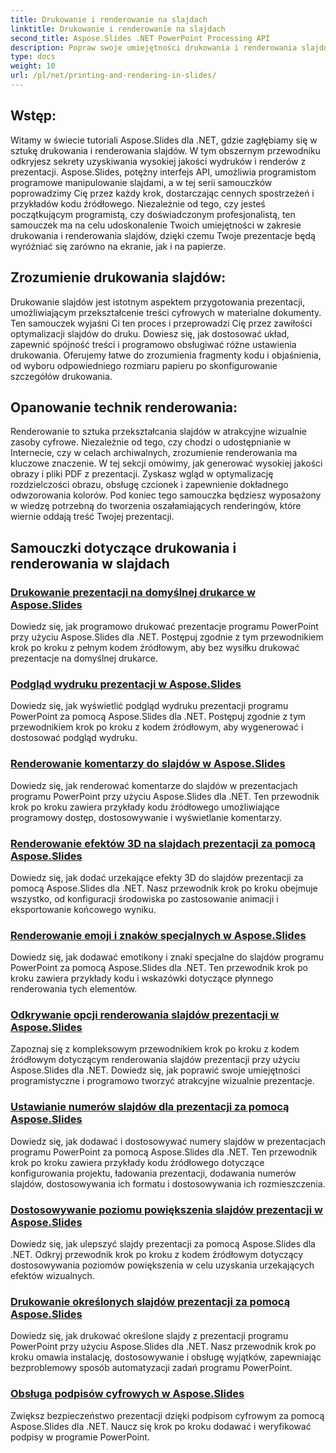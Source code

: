 ```yaml
---
title: Drukowanie i renderowanie na slajdach
linktitle: Drukowanie i renderowanie na slajdach
second_title: Aspose.Slides .NET PowerPoint Processing API
description: Popraw swoje umiejętności drukowania i renderowania slajdów dzięki samouczkom Aspose.Slides dla .NET. Poznaj krok po kroku techniki uzyskiwania wysokiej jakości wydruków. Zanurz się teraz w manipulację slajdami!
type: docs
weight: 10
url: /pl/net/printing-and-rendering-in-slides/
---
```


## Wstęp:

Witamy w świecie tutoriali Aspose.Slides dla .NET, gdzie zagłębiamy się w sztukę drukowania i renderowania slajdów. W tym obszernym przewodniku odkryjesz sekrety uzyskiwania wysokiej jakości wydruków i renderów z prezentacji. Aspose.Slides, potężny interfejs API, umożliwia programistom programowe manipulowanie slajdami, a w tej serii samouczków poprowadzimy Cię przez każdy krok, dostarczając cennych spostrzeżeń i przykładów kodu źródłowego. Niezależnie od tego, czy jesteś początkującym programistą, czy doświadczonym profesjonalistą, ten samouczek ma na celu udoskonalenie Twoich umiejętności w zakresie drukowania i renderowania slajdów, dzięki czemu Twoje prezentacje będą wyróżniać się zarówno na ekranie, jak i na papierze.

## Zrozumienie drukowania slajdów:

Drukowanie slajdów jest istotnym aspektem przygotowania prezentacji, umożliwiającym przekształcenie treści cyfrowych w materialne dokumenty. Ten samouczek wyjaśni Ci ten proces i przeprowadzi Cię przez zawiłości optymalizacji slajdów do druku. Dowiesz się, jak dostosować układ, zapewnić spójność treści i programowo obsługiwać różne ustawienia drukowania. Oferujemy łatwe do zrozumienia fragmenty kodu i objaśnienia, od wyboru odpowiedniego rozmiaru papieru po skonfigurowanie szczegółów drukowania.

## Opanowanie technik renderowania:

Renderowanie to sztuka przekształcania slajdów w atrakcyjne wizualnie zasoby cyfrowe. Niezależnie od tego, czy chodzi o udostępnianie w Internecie, czy w celach archiwalnych, zrozumienie renderowania ma kluczowe znaczenie. W tej sekcji omówimy, jak generować wysokiej jakości obrazy i pliki PDF z prezentacji. Zyskasz wgląd w optymalizację rozdzielczości obrazu, obsługę czcionek i zapewnienie dokładnego odwzorowania kolorów. Pod koniec tego samouczka będziesz wyposażony w wiedzę potrzebną do tworzenia oszałamiających renderingów, które wiernie oddają treść Twojej prezentacji.

## Samouczki dotyczące drukowania i renderowania w slajdach
### [Drukowanie prezentacji na domyślnej drukarce w Aspose.Slides](./printing-with-default-printer/)
Dowiedz się, jak programowo drukować prezentacje programu PowerPoint przy użyciu Aspose.Slides dla .NET. Postępuj zgodnie z tym przewodnikiem krok po kroku z pełnym kodem źródłowym, aby bez wysiłku drukować prezentacje na domyślnej drukarce.
### [Podgląd wydruku prezentacji w Aspose.Slides](./presentation-print-preview/)
Dowiedz się, jak wyświetlić podgląd wydruku prezentacji programu PowerPoint za pomocą Aspose.Slides dla .NET. Postępuj zgodnie z tym przewodnikiem krok po kroku z kodem źródłowym, aby wygenerować i dostosować podgląd wydruku.
### [Renderowanie komentarzy do slajdów w Aspose.Slides](./rendering-slide-comments/)
Dowiedz się, jak renderować komentarze do slajdów w prezentacjach programu PowerPoint przy użyciu Aspose.Slides dla .NET. Ten przewodnik krok po kroku zawiera przykłady kodu źródłowego umożliwiające programowy dostęp, dostosowywanie i wyświetlanie komentarzy.
### [Renderowanie efektów 3D na slajdach prezentacji za pomocą Aspose.Slides](./rendering-3d-effects/)
Dowiedz się, jak dodać urzekające efekty 3D do slajdów prezentacji za pomocą Aspose.Slides dla .NET. Nasz przewodnik krok po kroku obejmuje wszystko, od konfiguracji środowiska po zastosowanie animacji i eksportowanie końcowego wyniku.
### [Renderowanie emoji i znaków specjalnych w Aspose.Slides](./rendering-emoji-special-characters/)
Dowiedz się, jak dodawać emotikony i znaki specjalne do slajdów programu PowerPoint za pomocą Aspose.Slides dla .NET. Ten przewodnik krok po kroku zawiera przykłady kodu i wskazówki dotyczące płynnego renderowania tych elementów.
### [Odkrywanie opcji renderowania slajdów prezentacji w Aspose.Slides](./presentation-render-options/)
Zapoznaj się z kompleksowym przewodnikiem krok po kroku z kodem źródłowym dotyczącym renderowania slajdów prezentacji przy użyciu Aspose.Slides dla .NET. Dowiedz się, jak poprawić swoje umiejętności programistyczne i programowo tworzyć atrakcyjne wizualnie prezentacje.
### [Ustawianie numerów slajdów dla prezentacji za pomocą Aspose.Slides](./setting-slide-numbers/)
Dowiedz się, jak dodawać i dostosowywać numery slajdów w prezentacjach programu PowerPoint za pomocą Aspose.Slides dla .NET. Ten przewodnik krok po kroku zawiera przykłady kodu źródłowego dotyczące konfigurowania projektu, ładowania prezentacji, dodawania numerów slajdów, dostosowywania ich formatu i dostosowywania ich rozmieszczenia.
### [Dostosowywanie poziomu powiększenia slajdów prezentacji w Aspose.Slides](./adjusting-zoom-level/)
Dowiedz się, jak ulepszyć slajdy prezentacji za pomocą Aspose.Slides dla .NET. Odkryj przewodnik krok po kroku z kodem źródłowym dotyczący dostosowywania poziomów powiększenia w celu uzyskania urzekających efektów wizualnych.
### [Drukowanie określonych slajdów prezentacji za pomocą Aspose.Slides](./printing-specific-slides/)
Dowiedz się, jak drukować określone slajdy z prezentacji programu PowerPoint przy użyciu Aspose.Slides dla .NET. Nasz przewodnik krok po kroku omawia instalację, dostosowywanie i obsługę wyjątków, zapewniając bezproblemowy sposób automatyzacji zadań programu PowerPoint.
### [Obsługa podpisów cyfrowych w Aspose.Slides](./digital-signature-support/)
Zwiększ bezpieczeństwo prezentacji dzięki podpisom cyfrowym za pomocą Aspose.Slides dla .NET. Naucz się krok po kroku dodawać i weryfikować podpisy w programie PowerPoint.